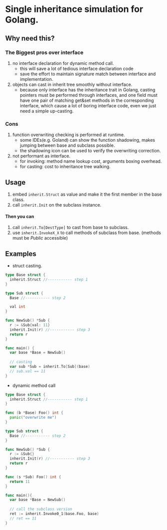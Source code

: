 # Single inheritance simulation for Golang.

## Why need this?

### The Biggest pros over interface
1. no interface declaration for dynamic method call.
   - this will save a lot of tedious interface declaration code
   - save the effort to maintain signature match between interface and implementation.
2. objects can cast in inherit tree smoothly without interface.
   - because only interface has the inheritance trait in Golang, 
casting pointers must be performed through interfaces, 
and one field must have one pair of matching get&set methods in the corresponding interface, 
which cause a lot of boring interface code, even we just need a simple up-casting.

### Cons
1. function overwriting checking is performed at runtime.
   - some IDEs(e.g. Goland) can show the function shadowing, makes jumping between base and subclass possible.
   - the shadowing icon can be used to verify the overwriting correction.
2. not performant as interface.
   - for invoking: method name lookup cost, arguments boxing overhead.
   - for casting: cost to inheritance tree walking.

## Usage
1. embed `inherit.Struct` as value and make it the first member in the base class.
2. call `inherit.Init` on the subclass instance.

#### Then you can
1. call `inherit.To[DestType]` to cast from base to subclass.
2. use `inherit.InvokeX_X` to call methods of subclass from base. (methods must be *Public* accessible)

## Examples

- struct casting.
```go
type Base struct {
  inherit.Struct //----------- step 1
}

type Sub struct {
  Base //----------- step 2

  val int	
}

func NewSub() *Sub {
  r := &Sub{val: 11}
  inherit.Init(r) //----------- step 3
  return r
}

func main() {
  var base *Base = NewSub()	
	
  // casting
  var sub *Sub = inherit.To[Sub](base)
  // sub.val == 11
}
```

- dynamic method call
```go
type Base struct {
  inherit.Struct //----------- step 1 
}

func (b *Base) Foo() int {
  panic("overwrite me")
}

type Sub struct {
  Base //----------- step 2 
}

func NewSub() *Sub {
  r := &Sub{}
  inherit.Init(r) //----------- step 3
  return r
}

func (s *Sub) Foo() int {
  return 11
}

func main(){
  var base *Base = NewSub()	
  
  // call the subclass version
  ret := inherit.Invoke0_1(base.Foo, base)
  // ret == 11
}
```